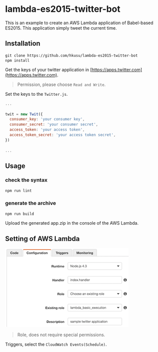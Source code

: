 # lambda-es2015-twitter-bot

This is an example to create an AWS Lambda application of Babel-based ES2015. This application simply tweet the current time.

## Installation

```
git clone https://github.com/hkusu/lambda-es2015-twitter-bot
npm install
```

Get the keys of your twitter application in [https://apps.twitter.com](https://apps.twitter.com).

> Permission, please choose `Read and Write`.

Set the keys to the `Twitter.js`.

```Twitter.js
...

twit = new Twit({
  consumer_key: 'your consumer key',
  consumer_secret: 'your consumer secret',
  access_token: 'your access token',
  access_token_secret: 'your access token secret',
})

...
```

## Usage

### check the syntax

```
npm run lint
```

### generate the archive

```
npm run build
```

Upload the generated app.zip in the console of the AWS Lambda.

## Setting of AWS Lambda

![screen shot](./screenshot.png)

> Role, does not require special permissions.

Triggers, select the `CloudWatch Events(Schedule)`.
